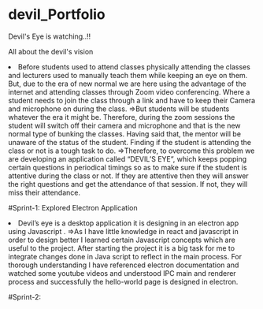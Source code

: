 # devil_Portfolio
Devil's Eye is watching..!!

All about the devil's vision
<li>Before students used to attend classes physically attending the classes and lecturers used to manually teach them while keeping an eye on them. But, due to the era of new normal we are here using the advantage of the internet and attending classes through Zoom video conferencing. Where a student needs to join the class through a link and have to keep their Camera and microphone on during the class. 
=>But students will be students whatever the era it might be. Therefore, during the zoom sessions the student will switch off their camera and microphone and that is the new normal type of bunking the classes. Having said that, the mentor will be unaware of the status of the student. Finding if the student is attending the class or not is a tough task to do.
=>Therefore, to overcome this problem we are developing an application called “DEVIL’S EYE”, which keeps popping certain questions in periodical timings so as to make sure if the student is attentive during the class or not. If they are attentive then they will answer the right questions and get the attendance of that session. If not, they will miss their attendance. 

#Sprint-1: Explored Electron Application
<li>Devil’s eye is a desktop application it is designing in an electron app using Javascript . 
=>As I have little knowledge in react and javascript in order to design better I learned certain Javascript concepts which are useful to the project. After starting the project it is a big task for me to integrate changes done in Java script to reflect in the main process. For thorough understanding I have referenced electron documentation and watched some youtube videos and understood IPC main and renderer process and successfully the hello-world page is designed in electron.

#Sprint-2: 
